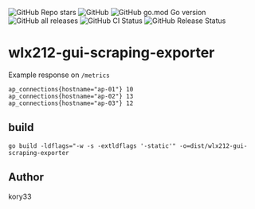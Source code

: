 ![GitHub Repo stars](https://img.shields.io/github/stars/kory33/wlx212-gui-scraping-exporter?style=social)
![GitHub](https://img.shields.io/github/license/kory33/wlx212-gui-scraping-exporter)
![GitHub go.mod Go version](https://img.shields.io/github/go-mod/go-version/kory33/wlx212-gui-scraping-exporter)
![GitHub all releases](https://img.shields.io/github/downloads/kory33/wlx212-gui-scraping-exporter/total)
![GitHub CI Status](https://img.shields.io/github/actions/workflow/status/kory33/wlx212-gui-scraping-exporter/ci.yaml?branch=main&label=CI)
![GitHub Release Status](https://img.shields.io/github/v/release/kory33/wlx212-gui-scraping-exporter)

# wlx212-gui-scraping-exporter

Example response on `/metrics`

```
ap_connections{hostname="ap-01"} 10
ap_connections{hostname="ap-02"} 13
ap_connections{hostname="ap-03"} 12
```

## build

```
go build -ldflags="-w -s -extldflags '-static'" -o=dist/wlx212-gui-scraping-exporter
```

## Author
kory33
